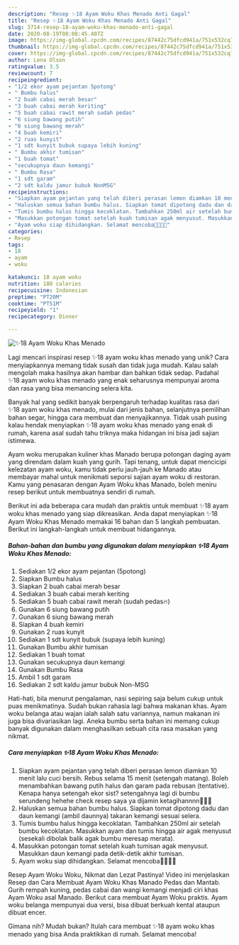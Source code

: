 ```yaml
---
description: "Resep ✨18 Ayam Woku Khas Menado Anti Gagal"
title: "Resep ✨18 Ayam Woku Khas Menado Anti Gagal"
slug: 3714-resep-18-ayam-woku-khas-menado-anti-gagal
date: 2020-08-19T08:08:45.407Z
image: https://img-global.cpcdn.com/recipes/87442c75dfcd941a/751x532cq70/✨18-ayam-woku-khas-menado-foto-resep-utama.jpg
thumbnail: https://img-global.cpcdn.com/recipes/87442c75dfcd941a/751x532cq70/✨18-ayam-woku-khas-menado-foto-resep-utama.jpg
cover: https://img-global.cpcdn.com/recipes/87442c75dfcd941a/751x532cq70/✨18-ayam-woku-khas-menado-foto-resep-utama.jpg
author: Lena Olson
ratingvalue: 3.5
reviewcount: 7
recipeingredient:
- "1/2 ekor ayam pejantan 5potong"
- " Bumbu halus"
- "2 buah cabai merah besar"
- "3 buah cabai merah keriting"
- "5 buah cabai rawit merah sudah pedas"
- "6 siung bawang putih"
- "6 siung bawang merah"
- "4 buah kemiri"
- "2 ruas kunyit"
- "1 sdt kunyit bubuk supaya lebih kuning"
- " Bumbu akhir tumisan"
- "1 buah tomat"
- "secukupnya daun kemangi"
- " Bumbu Rasa"
- "1 sdt garam"
- "2 sdt kaldu jamur bubuk NonMSG"
recipeinstructions:
- "Siapkan ayam pejantan yang telah diberi perasan lemon diamkan 10 menit lalu cuci bersih. Rebus selama 15 menit (setengah matang). Boleh menambahkan bawang putih halus dan garam pada rebusan (tentative). Kenapa hanya setengah ekor sist? setengahnya lagi di bumbu serundeng hehehe check resep saya ya dijamin ketagihannnn🥳🥳🥳"
- "Haluskan semua bahan bumbu halus. Siapkan tomat dipotong dadu dan daun kemangi (ambil daunnya) takaran kemangi sesuai selera."
- "Tumis bumbu halus hingga kecoklatan. Tambahkan 250ml air setelah bumbu kecoklatan. Masukkan ayam dan tumis hingga air agak menyusut (sesekali dibolak balik agak bumbu meresap merata)."
- "Masukkan potongan tomat setelah kuah tumisan agak menyusut. Masukkan daun kemangi pada detik-detik akhir tumisan."
- "Ayam woku siap dihidangkan. Selamat mencoba🥳🥳🥳🥳"
categories:
- Resep
tags:
- 18
- ayam
- woku

katakunci: 18 ayam woku 
nutrition: 180 calories
recipecuisine: Indonesian
preptime: "PT20M"
cooktime: "PT51M"
recipeyield: "1"
recipecategory: Dinner

---
```



![✨18 Ayam Woku Khas Menado](https://img-global.cpcdn.com/recipes/87442c75dfcd941a/751x532cq70/✨18-ayam-woku-khas-menado-foto-resep-utama.jpg)

Lagi mencari inspirasi resep ✨18 ayam woku khas menado yang unik? Cara menyiapkannya memang tidak susah dan tidak juga mudah. Kalau salah mengolah maka hasilnya akan hambar dan bahkan tidak sedap. Padahal ✨18 ayam woku khas menado yang enak seharusnya mempunyai aroma dan rasa yang bisa memancing selera kita.

Banyak hal yang sedikit banyak berpengaruh terhadap kualitas rasa dari ✨18 ayam woku khas menado, mulai dari jenis bahan, selanjutnya pemilihan bahan segar, hingga cara membuat dan menyajikannya. Tidak usah pusing kalau hendak menyiapkan ✨18 ayam woku khas menado yang enak di rumah, karena asal sudah tahu triknya maka hidangan ini bisa jadi sajian istimewa.

Ayam woku merupakan kuliner khas Manado berupa potongan daging ayam yang direndam dalam kuah yang gurih. Tapi tenang, untuk dapat mencicipi kelezatan ayam woku, kamu tidak perlu jauh-jauh ke Manado atau membayar mahal untuk menikmati seporsi sajian ayam woku di restoran. Kamu yang penasaran dengan Ayam Woku khas Manado, boleh meniru resep berikut untuk membuatnya sendiri di rumah.


Berikut ini ada beberapa cara mudah dan praktis untuk membuat ✨18 ayam woku khas menado yang siap dikreasikan. Anda dapat menyiapkan ✨18 Ayam Woku Khas Menado memakai 16 bahan dan 5 langkah pembuatan. Berikut ini langkah-langkah untuk membuat hidangannya.

<!--inarticleads1-->

##### Bahan-bahan dan bumbu yang digunakan dalam menyiapkan ✨18 Ayam Woku Khas Menado:

1. Sediakan 1/2 ekor ayam pejantan (5potong)
1. Siapkan  Bumbu halus
1. Siapkan 2 buah cabai merah besar
1. Sediakan 3 buah cabai merah keriting
1. Sediakan 5 buah cabai rawit merah (sudah pedas🔥)
1. Gunakan 6 siung bawang putih
1. Gunakan 6 siung bawang merah
1. Siapkan 4 buah kemiri
1. Gunakan 2 ruas kunyit
1. Sediakan 1 sdt kunyit bubuk (supaya lebih kuning)
1. Gunakan  Bumbu akhir tumisan
1. Sediakan 1 buah tomat
1. Gunakan secukupnya daun kemangi
1. Gunakan  Bumbu Rasa
1. Ambil 1 sdt garam
1. Sediakan 2 sdt kaldu jamur bubuk Non-MSG


Hati-hati, bila menurut pengalaman, nasi sepiring saja belum cukup untuk puas menikmatinya. Sudah bukan rahasia lagi bahwa makanan khas. Ayam woku belanga atau wajan ialah salah satu variannya, namun makanan ini juga bisa divariasikan lagi. Aneka bumbu serta bahan ini memang cukup banyak digunakan dalam menghasilkan sebuah cita rasa masakan yang nikmat. 

<!--inarticleads2-->

##### Cara menyiapkan ✨18 Ayam Woku Khas Menado:

1. Siapkan ayam pejantan yang telah diberi perasan lemon diamkan 10 menit lalu cuci bersih. Rebus selama 15 menit (setengah matang). Boleh menambahkan bawang putih halus dan garam pada rebusan (tentative). Kenapa hanya setengah ekor sist? setengahnya lagi di bumbu serundeng hehehe check resep saya ya dijamin ketagihannnn🥳🥳🥳
1. Haluskan semua bahan bumbu halus. Siapkan tomat dipotong dadu dan daun kemangi (ambil daunnya) takaran kemangi sesuai selera.
1. Tumis bumbu halus hingga kecoklatan. Tambahkan 250ml air setelah bumbu kecoklatan. Masukkan ayam dan tumis hingga air agak menyusut (sesekali dibolak balik agak bumbu meresap merata).
1. Masukkan potongan tomat setelah kuah tumisan agak menyusut. Masukkan daun kemangi pada detik-detik akhir tumisan.
1. Ayam woku siap dihidangkan. Selamat mencoba🥳🥳🥳🥳


Resep Ayam Woku Woku, Nikmat dan Lezat Pastinya! Video ini menjelaskan Resep dan Cara Membuat Ayam Woku Khas Manado Pedas dan Mantab. Gurih rempah kuning, pedas cabai dan wangi kemangi menjadi ciri khas Ayam Woku asal Manado. Berikut cara membuat Ayam Woku praktis. Ayam woku belanga mempunyai dua versi, bisa dibuat berkuah kental ataupun dibuat encer. 

Gimana nih? Mudah bukan? Itulah cara membuat ✨18 ayam woku khas menado yang bisa Anda praktikkan di rumah. Selamat mencoba!
